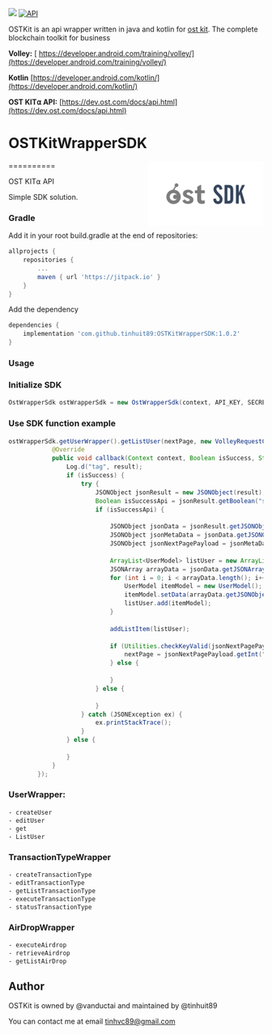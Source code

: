 [![](https://jitpack.io/v/tinhuit89/OSTKitWrapperSDK.svg)](https://jitpack.io/#tinhuit89/OSTKitWrapperSDK) [![API](https://img.shields.io/badge/API-15%2B-brightgreen.svg?style=flat)](https://android-arsenal.com/api?level=15)

OSTKit is an api wrapper written in java and kotlin for [ost kit](https://ost.com/). The complete blockchain toolkit for business



**Volley:** [ https://developer.android.com/training/volley/](https://developer.android.com/training/volley/)

**Kotlin** [https://developer.android.com/kotlin/](https://developer.android.com/kotlin/)

**OST KIT⍺ API:** [https://dev.ost.com/docs/api.html](https://dev.ost.com/docs/api.html)


# OSTKitWrapperSDK

<img align='right' src='https://github.com/tinhuit89/OSTKitWrapperSDK/blob/master/art/OST-SDK.png' height='128'/>

==========

OST KIT⍺ API

Simple SDK solution.

### Gradle

Add it in your root build.gradle at the end of repositories:

```groovy
allprojects {
	repositories {
		...
		maven { url 'https://jitpack.io' }
	}
}
```
Add the dependency

```groovy
dependencies {
	implementation 'com.github.tinhuit89:OSTKitWrapperSDK:1.0.2'
}
```

### Usage

### Initialize SDK

```java
OstWrapperSdk ostWrapperSdk = new OstWrapperSdk(context, API_KEY, SECRET);
```

### Use SDK function example

```java
ostWrapperSdk.getUserWrapper().getListUser(nextPage, new VolleyRequestCallback() {
            @Override
            public void callback(Context context, Boolean isSuccess, String result) {
                Log.d("tag", result);
                if (isSuccess) {
                    try {
                        JSONObject jsonResult = new JSONObject(result);
                        Boolean isSuccessApi = jsonResult.getBoolean("success");
                        if (isSuccessApi) {

                            JSONObject jsonData = jsonResult.getJSONObject("data");
                            JSONObject jsonMetaData = jsonData.getJSONObject("meta");
                            JSONObject jsonNextPagePayload = jsonMetaData.getJSONObject("next_page_payload");

                            ArrayList<UserModel> listUser = new ArrayList<>();
                            JSONArray arrayData = jsonData.getJSONArray("economy_users");
                            for (int i = 0; i < arrayData.length(); i++) {
                                UserModel itemModel = new UserModel();
                                itemModel.setData(arrayData.getJSONObject(i));
                                listUser.add(itemModel);
                            }

                            addListItem(listUser);

                            if (Utilities.checkKeyValid(jsonNextPagePayload, "page_no")) {
                                nextPage = jsonNextPagePayload.getInt("page_no");
                            } else {

                            }
                        } else {
                            
                        }
                    } catch (JSONException ex) {
                        ex.printStackTrace();
                    }
                } else {
                   
                }
            }
        });

```

### UserWrapper:

```
- createUser
- editUser
- get
- ListUser
```

### TransactionTypeWrapper
```
- createTransactionType
- editTransactionType
- getListTransactionType
- executeTransactionType
- statusTransactionType
```

### AirDropWrapper

```
- executeAirdrop
- retrieveAirdrop
- getListAirDrop

```

## Author

OSTKit is owned by @vanductai and maintained by @tinhuit89

You can contact me at email [tinhvc89@gmail.com]()
